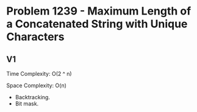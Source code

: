# Problem 1239 - Maximum Length of a Concatenated String with Unique Characters

## V1

Time Complexity: O(2 ^ n)

Space Complexity: O(n)

- Backtracking.
- Bit mask.
